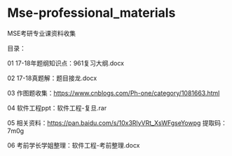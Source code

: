 # Mse-professional_materials
MSE考研专业课资料收集 

目录：

01 17-18年题纲知识点：961复习大纲.docx

02 17-18真题解：题目接龙.docx

03 作图题收集：https://www.cnblogs.com/Ph-one/category/1081663.html

04 软件工程ppt：软件工程-复旦.rar

05 相关资料：https://pan.baidu.com/s/10x3RlyVRt_XsWFgseYowpg 提取码：7m0g

06 考前学长学姐整理：软件工程-考前整理.docx

